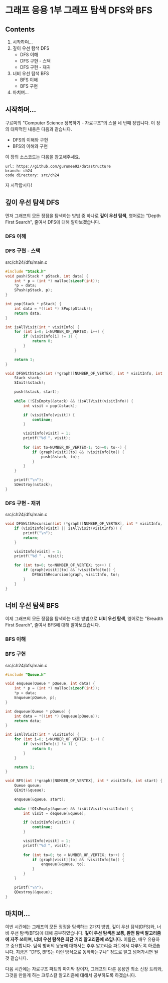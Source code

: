 그래프 응용 1부 그래프 탐색 DFS와 BFS
===============

Contents
-------------------

1. 시작하며...
2. 깊이 우선 탐색 DFS
    * DFS 이해
    * DFS 구현 - 스택
    * DFS 구현 - 재귀
3. 너비 우선 탐색 BFS
    * BFS 이해
    * BFS 구현
4. 마치며...

## 시작하며...

구르미의 "Computer Science 정복하기 - 자료구조"의 스물 네 번째 장입니다. 이 장의 대략적인 내용은 다음과 같습니다. 

* DFS의 이해와 구현
* BFS의 이해와 구현

이 장의 소스코드는 다음을 참고해주세요.

    url: https://github.com/gurumee92/datastructure 
    branch: ch24
    code directory: src/ch24

자 시작합시다!


## 깊이 우선 탐색 DFS

먼저 그래프의 모든 정점을 탐색하는 방법 중 하나로 **깊이 우선 탐색**, 영어로는 "Depth First Search", 줄여서 DFS에 대해 알아보겠습니다.


### DFS 이해


### DFS 구현 - 스택

src/ch24/dfs/main.c
```c
#include "Stack.h"
void push(Stack * pStack, int data) {
    int * p = (int *) malloc(sizeof(int));
    *p = data;
    SPush(pStack, p);
}

int pop(Stack * pStack) {
    int data = *((int *) SPop(pStack));
    return data;
}

int isAllVisit(int * visitInfo) {
    for (int i=0; i<NUMBER_OF_VERTEX; i++) {
        if (visitInfo[i] != 1) {
            return 0;
        }
    }

    return 1;
}

void DFSWithStack(int (*graph)[NUMBER_OF_VERTEX], int * visitInfo, int start) {
    Stack stack;
    SInit(&stack);

    push(&stack, start);
    
    while (!SIsEmpty(&stack) && !isAllVisit(visitInfo)) {
        int visit = pop(&stack);

        if (visitInfo[visit]) {
            continue;
        }

        visitInfo[visit] = 1;
        printf("%d ", visit);
        
        for (int to=NUMBER_OF_VERTEX-1; to>=0; to--) {
            if (graph[visit][to] && !visitInfo[to]) {
                push(&stack, to);
            }
        }
    }

    printf("\n");
    SDestroy(&stack);
}
```


### DFS 구현 - 재귀

src/ch24/dfs/main.c
```c
void DFSWithRecursion(int (*graph)[NUMBER_OF_VERTEX], int * visitInfo, int visit) {
    if (visitInfo[visit] || isAllVisit(visitInfo)) {
        printf("\n");
        return;
    }

    visitInfo[visit] = 1;
    printf("%d " , visit);

    for (int to=0; to<NUMBER_OF_VERTEX; to++) {
        if (graph[visit][to] && !visitInfo[to]) {
            DFSWithRecursion(graph, visitInfo, to);
        }
    }
}
```


## 너비 우선 탐색 BFS

이제 그래프의 모든 정점을 탐색하는 다른 방법으로 **너비 우선 탐색**, 영어로는 "Breadth First Search", 줄여서 BFS에 대해 알아보겠습니다.


### BFS 이해


### BFS 구현


src/ch24/bfs/main.c
```c
#include "Queue.h"

void enqueue(Queue * pQueue, int data) {
    int * p = (int *) malloc(sizeof(int));
    *p = data;
    Enqueue(pQueue, p);
}

int dequeue(Queue * pQueue) {
    int data = *((int *) Dequeue(pQueue));
    return data;
}

int isAllVisit(int * visitInfo) {
    for (int i=0; i<NUMBER_OF_VERTEX; i++) {
        if (visitInfo[i] != 1) {
            return 0;
        }
    }

    return 1;
}

void BFS(int (*graph)[NUMBER_OF_VERTEX], int * visitInfo, int start) {
    Queue queue;
    QInit(&queue);

    enqueue(&queue, start);
    
    while (!QIsEmpty(&queue) && !isAllVisit(visitInfo)) {
        int visit = dequeue(&queue);

        if (visitInfo[visit]) {
            continue;
        }

        visitInfo[visit] = 1;
        printf("%d ", visit);
        
        for (int to=0; to < NUMBER_OF_VERTEX; to++) {
            if (graph[visit][to] && !visitInfo[to]) {
                enqueue(&queue, to);
            }
        }
    }

    printf("\n");
    QDestroy(&queue);
}
```


## 마치며...

이번 시간에는 그래프의 모든 정정을 탐색하는 2가지 방법, 깊이 우선 탐색(DFS)와, 너비 우선 탐색(BFS)에 대해 공부하였습니다. **깊이 우선 탐색은 보통, 완전 탐색 알고리즘에 자주 쓰이며, 너비 우선 탐색은 최단 거리 알고리즘에 쓰입니다.** 이들은, 매우 유용하고 중요합니다. 탐색 방버의 응용에 대해서는 추후 알고리즘 파트에서 다루도록 하겠습니다. 지금은 "DFS, BFS는 이런 방식으로 동작하는구나" 정도로 알고 넘어가시면 될 것 같습니다.

다음 시간에는 자료구조 파트의 마지막 장이자, 그래프의 다른 응용인 최소 신장 트리와, 그것을 만들게 하는 크루스칼 알고리즘에 대해서 공부하도록 하겠습니다.


